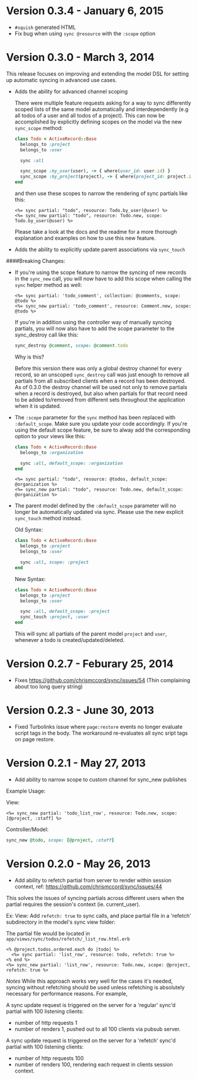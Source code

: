 # Version 0.3.4 - January 6, 2015

- `#squish` generated HTML
- Fix bug when using `sync @resource` with the `:scope` option

# Version 0.3.0 - March 3, 2014

This release focuses on improving and extending the model DSL for setting up automatic syncing in advanced use cases.

- Adds the ability for advanced channel scoping

  There were multiple feature requests asking for a way to sync differently scoped lists of the same model automatically and interdependently (e.g all todos of a user and all todos of a project). This can now be accomplished by explicitly defining scopes on the model via the new `sync_scope` method:

  ```ruby
  class Todo < ActiveRecord::Base
    belongs_to :project
    belongs_to :user

    sync :all

    sync_scope :by_user(user), -> { where(user_id: user.id) }
    sync_scope :by_project(project), -> { where(project_id: project.id) }
  end
  ```

  and then use these scopes to narrow the rendering of sync partials like this:

  ```erb
  <%= sync partial: "todo", resource: Todo.by_user(@user) %>
  <%= sync_new partial: "todo", resource: Todo.new, scope: Todo.by_user(@user) %>
  ```

  Please take a look at the docs and the readme for a more thorough explanation and examples on how to use this new feature.

- Adds the ability to explicitly update parent associations via `sync_touch`

####Breaking Changes:

- If you're using the scope feature to narrow the syncing of new records in the `sync_new` call, you will now have to add this scope when calling the `sync` helper method as well:

  ```erb
  <%= sync partial: 'todo_comment', collection: @comments, scope: @todo %>
  <%= sync_new partial: 'todo_comment', resource: Comment.new, scope: @todo %>
  ```

  If you're in addition using the controller way of manually syncing partials, you will now also have to add the scope parameter to the sync_destroy call like this:

  ```ruby
  sync_destroy @comment, scope: @comment.todo
  ```

  Why is this?

  Before this version there was only a global destroy channel for every record, so an unscoped `sync_destroy` call was just enough to remove all partials from all subscribed clients when a record has been destroyed. As of 0.3.0 the destroy channel will be used not only to remove  partials when a record is destroyed, but also when partials for that record need to be added to/removed from different sets throughout the application when it is updated.

- The `:scope` parameter for the `sync` method has been replaced with `:default_scope`. Make sure you update your code accordingly. If you're using the default scope feature, be sure to alway add the corresponding option to your views like this:

  ```ruby
  class Todo < ActiveRecord::Base
    belongs_to :organization

    sync :all, default_scope: :organization
  end
  ```

  ```erb
  <%= sync partial: "todo", resource: @todos, default_scope: @organization %>
  <%= sync_new partial: "todo", resource: Todo.new, default_scope: @organization %>
  ```

- The parent model defined by the `:default_scope` parameter will no longer be automatically updated via sync. Please use the new explicit `sync_touch` method instead.

  Old Syntax:
  ```ruby
  class Todo < ActiveRecord::Base
    belongs_to :project
    belongs_to :user

    sync :all, scope: :project
  end
  ```

  New Syntax:
  ```ruby
  class Todo < ActiveRecord::Base
    belongs_to :project
    belongs_to :user

    sync :all, default_scope: :project
    sync_touch :project, :user
  end
  ```

  This will sync all partials of the parent model `project` and `user`, whenever a todo is created/updated/deleted.

# Version 0.2.7 - Feburary 25, 2014

- Fixes https://github.com/chrismccord/sync/issues/54 (Thin complaining about too long query string)

# Version 0.2.3 - June 30, 2013

- Fixed Turbolinks issue where `page:restore` events no longer evaluate script tags in the body. The workaround re-evaluates all sync sript tags on page restore.

# Version 0.2.1 - May 27, 2013

 - Add ability to narrow scope to custom channel for sync_new publishes

Example Usage:

View:
```erb
<%= sync_new partial: 'todo_list_row', resource: Todo.new, scope: [@project, :staff] %>
```

Controller/Model:
```ruby
sync_new @todo, scope: [@project, :staff]
```


# Version 0.2.0 - May 26, 2013

 - Add ability to refetch partial from server to render within session context, ref: https://github.com/chrismccord/sync/issues/44

This solves the issues of syncing partials across different users when the partial requires the session's context (ie. current_user).

Ex:
    View: Add `refetch: true` to sync calls, and place partial file in a 'refetch'
    subdirectory in the model's sync view folder:

The partial file would be located in `app/views/sync/todos/refetch/_list_row.html.erb`
```erb
<% @project.todos.ordered.each do |todo| %>
  <%= sync partial: 'list_row', resource: todo, refetch: true %>
<% end %>
<%= sync_new partial: 'list_row', resource: Todo.new, scope: @project, refetch: true %>
```

*Notes*
While this approach works very well for the cases it's needed, syncing without refetching should be used unless refetching is absolutely necessary for performance reasons. For example,

A sync update request is triggered on the server for a 'regular' sync'd partial with 100 listening clients:
- number of http requests 1
- number of renders 1, pushed out to all 100 clients via pubsub server.


A sync update request is triggered on the server for a 'refetch' sync'd partial with 100 listening clients:
- number of http requests 100
- number of renders 100, rendering each request in clients session context.
